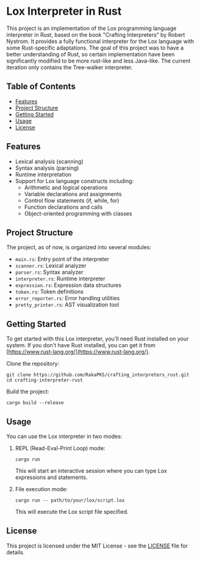 # Lox Interpreter in Rust

This project is an implementation of the Lox programming language interpreter in Rust, based on the book "Crafting Interpreters" by Robert Nystrom. It provides a fully functional interpreter for the Lox language with some Rust-specific adaptations. The goal of this project was to have a better understanding of Rust, so certain implementation have been significantly modified to be more rust-like and less Java-like. The current iteration only contains the Tree-walker interpreter.

## Table of Contents

- [Features](#features)
- [Project Structure](#project-structure)
- [Getting Started](#getting-started)
- [Usage](#usage)
- [License](#license)

## Features

- Lexical analysis (scanning)
- Syntax analysis (parsing)
- Runtime interpretation
- Support for Lox language constructs including:
  - Arithmetic and logical operations
  - Variable declarations and assignments
  - Control flow statements (if, while, for)
  - Function declarations and calls
  - Object-oriented programming with classes

## Project Structure

The project, as of now, is organized into several modules:

- `main.rs`: Entry point of the interpreter
- `scanner.rs`: Lexical analyzer
- `parser.rs`: Syntax analyzer
- `interpreter.rs`: Runtime interpreter
- `expression.rs`: Expression data structures
- `token.rs`: Token definitions
- `error_reporter.rs`: Error handling utilities
- `pretty_printer.rs`: AST visualization tool

## Getting Started

To get started with this Lox interpreter, you'll need Rust installed on your system. If you don't have Rust installed, you can get it from [https://www.rust-lang.org/](https://www.rust-lang.org/).

Clone the repository:

```
git clone https://github.com/RakaPKS/crafting_interpreters_rust.git
cd crafting-interpreter-rust
```

Build the project:

```
cargo build --release
```

## Usage

You can use the Lox interpreter in two modes:

1. REPL (Read-Eval-Print Loop) mode:
   ```
   cargo run
   ```
   This will start an interactive session where you can type Lox expressions and statements.

2. File execution mode:
   ```
   cargo run -- path/to/your/lox/script.lox
   ```
   This will execute the Lox script file specified.

## License

This project is licensed under the MIT License - see the [LICENSE](LICENSE) file for details.

